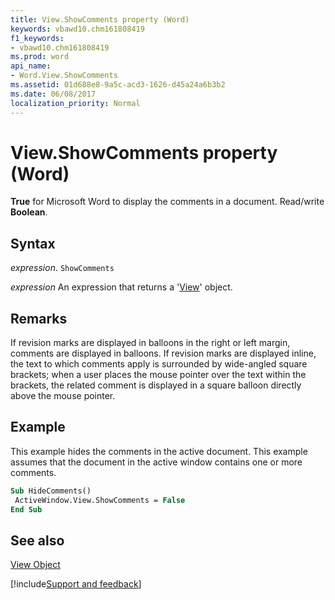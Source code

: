 ```yaml
---
title: View.ShowComments property (Word)
keywords: vbawd10.chm161808419
f1_keywords:
- vbawd10.chm161808419
ms.prod: word
api_name:
- Word.View.ShowComments
ms.assetid: 01d688e8-9a5c-acd3-1626-d45a24a6b3b2
ms.date: 06/08/2017
localization_priority: Normal
---
```



# View.ShowComments property (Word)

 **True** for Microsoft Word to display the comments in a document. Read/write **Boolean**.


## Syntax

_expression_. `ShowComments`

 _expression_ An expression that returns a '[View](Word.View.md)' object.


## Remarks

If revision marks are displayed in balloons in the right or left margin, comments are displayed in balloons. If revision marks are displayed inline, the text to which comments apply is surrounded by wide-angled square brackets; when a user places the mouse pointer over the text within the brackets, the related comment is displayed in a square balloon directly above the mouse pointer.


## Example

This example hides the comments in the active document. This example assumes that the document in the active window contains one or more comments.


```vb
Sub HideComments() 
 ActiveWindow.View.ShowComments = False 
End Sub
```


## See also


[View Object](Word.View.md)

[!include[Support and feedback](~/includes/feedback-boilerplate.md)]